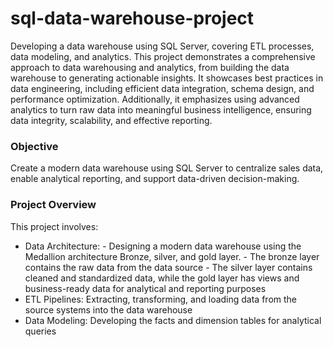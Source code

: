 # sql-data-warehouse-project
Developing a data warehouse using SQL Server, covering ETL processes, data modeling, and analytics. This project demonstrates a comprehensive approach to data warehousing and analytics, from building the data warehouse to generating actionable insights. It showcases best practices in data engineering, including efficient data integration, schema design, and performance optimization. Additionally, it emphasizes using advanced analytics to turn raw data into meaningful business intelligence, ensuring data integrity, scalability, and effective reporting.

### Objective
Create a modern data warehouse using SQL Server to centralize sales data, enable analytical reporting, and support data-driven decision-making.

### Project Overview
This project involves: 
- Data Architecture: - Designing a modern data warehouse using the Medallion architecture Bronze, silver, and gold layer.
                   - The bronze layer contains the raw data from the data source 
                   - The silver layer contains cleaned and standardized data, while the gold layer has views and business-ready data for analytical and reporting purposes
- ETL Pipelines: Extracting, transforming, and loading data from the source systems into the data warehouse
- Data Modeling: Developing the facts and dimension tables for analytical queries
